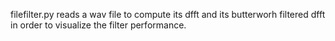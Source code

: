 filefilter.py reads a wav file to compute its dfft and its butterworh filtered dfft in order to visualize the filter performance.

